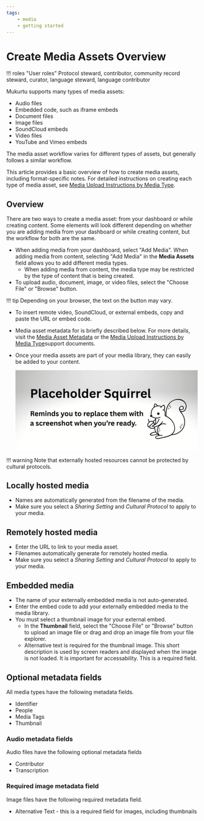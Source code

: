 ```yaml
---
tags:
    - media
    - getting started
---
```


# Create Media Assets Overview

!!! roles "User roles"
	Protocol steward, contributor, community record steward, curator, language steward, language contributor 

Mukurtu supports many types of media assets:

- Audio files
- Embedded code, such as iframe embeds
- Document files
- Image files
- SoundCloud embeds
- Video files
- YouTube and Vimeo embeds

The media asset workflow varies for different types of assets, but generally follows a similar workflow.

This article provides a basic overview of how to create media assets, including format-specific notes. For detailed instructions on creating each type of media asset, see [Media Upload Instructions by Media Type](ByTypeMediaUpload.md).

## Overview 

There are two ways to create a media asset: from your dashboard or while creating content. Some elements will look different depending on whether you are adding media from your dashboard or while creating content, but the workflow for both are the same.

- When adding media from your dashboard, select "Add Media". When adding media from content, selecting "Add Media" in the **Media Assets** field allows you to add different media types. 
	- When adding media from content, the media type may be restricted by the type of content that is being created.
- To upload audio, document, image, or video files, select the "Choose File" or "Browse" button. 

!!! tip
	Depending on your browser, the text on the button may vary.

- To insert remote video, SoundCloud, or external embeds, copy and paste the URL or embed code.
- Media asset metadata for is briefly described below. For more details, visit the [Media Asset Metadata](MediaAssetMetadata.md) or the [Media Upload Instructions by Media Type](ByTypeMediaUpload.md)support documents.
- Once your media assets are part of your media library, they can easily be added to your content.

	![Screenshot of media library.](../_embeds/placeholderscreenshot.png)

!!! warning 
	Note that externally hosted resources cannot be protected by cultural protocols. 

## Locally hosted media

- Names are automatically generated from the filename of the media. 
- Make sure you select a *Sharing Setting* and *Cultural Protocol* to apply to your media. 

## Remotely hosted media 

- Enter the URL to link to your media asset.  
- Filenames automatically generate for remotely hosted media.
- Make sure you select a *Sharing Setting* and *Cultural Protocol* to apply to your media. 

## Embedded media

- The name of your externally embedded media is not auto-generated.
- Enter the embed code to add your externally embedded media to the media library.
- You must select a thumbnail image for your external embed.
	- In the **Thumbnail** field, select the "Choose File" or "Browse" button to upload an image file or drag and drop an image file from your file explorer.
	- Alternative text is required for the thumbnail image. This short description is used by screen readers and displayed when the image is not loaded. It is important for accessability. This is a required field.
	
## Optional metadata fields 

All media types have the following metadata fields.

- Identifier 
- People 
- Media Tags 
- Thumbnail

### Audio metadata fields 

Audio files have the following optional metadata fields

- Contributor 
- Transcription 

### Required image metadata field

Image files have the following required metadata field.

- Alternative Text - this is a required field for images, including thumbnails

